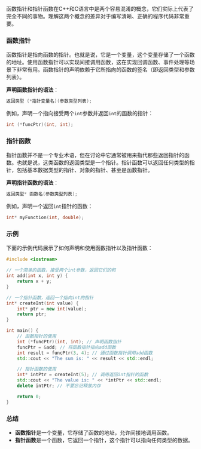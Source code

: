 
函数指针和指针函数在C++和C语言中是两个容易混淆的概念，它们实际上代表了完全不同的事物。理解这两个概念的差异对于编写清晰、正确的程序代码非常重要。

### 函数指针

函数指针是指向函数的指针。也就是说，它是一个变量，这个变量存储了一个函数的地址。使用函数指针可以实现间接调用函数，这在实现回调函数、事件处理等场景下非常有用。函数指针的声明依赖于它所指向的函数的签名（即返回类型和参数列表）。

**声明函数指针的语法**：

```cpp
返回类型 (*指针变量名)(参数类型列表);
```

例如，声明一个指向接受两个`int`参数并返回`int`的函数的指针：

```cpp
int (*funcPtr)(int, int);
```

### 指针函数

指针函数并不是一个专业术语，但在讨论中它通常被用来指代那些返回指针的函数。也就是说，这类函数的返回类型是一个指针。指针函数可以返回任何类型的指针，包括基本数据类型的指针、对象的指针、甚至是函数指针。

**声明指针函数的语法**：

```cpp
返回类型* 函数名(参数类型列表);
```

例如，声明一个返回`int`指针的函数：

```cpp
int* myFunction(int, double);
```

### 示例

下面的示例代码展示了如何声明和使用函数指针以及指针函数：

```cpp
#include <iostream>

// 一个简单的函数，接受两个int参数，返回它们的和
int add(int x, int y) {
    return x + y;
}

// 一个指针函数，返回一个指向int的指针
int* createInt(int value) {
    int* ptr = new int(value);
    return ptr;
}

int main() {
    // 函数指针的使用
    int (*funcPtr)(int, int); // 声明函数指针
    funcPtr = &add; // 将函数指针指向add函数
    int result = funcPtr(3, 4); // 通过函数指针调用add函数
    std::cout << "The sum is: " << result << std::endl;

    // 指针函数的使用
    int* intPtr = createInt(5); // 调用返回int指针的函数
    std::cout << "The value is: " << *intPtr << std::endl;
    delete intPtr; // 不要忘记释放内存

    return 0;
}
```

### 总结

- **函数指针**是一个变量，它存储了函数的地址，允许间接地调用函数。
- **指针函数**是一个函数，它返回一个指针，这个指针可以指向任何类型的数据。